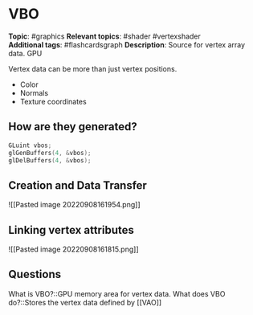 # VBO

**Topic**: #graphics 
**Relevant topics**: #shader #vertexshader   
**Additional tags**: #flashcardsgraph 
**Description**: Source for vertex array data. GPU

Vertex data can be more than just vertex positions.
- Color
- Normals
- Texture coordinates

## How are they generated?

```cpp
GLuint vbos;
glGenBuffers(4, &vbos);
glDelBuffers(4, &vbos);

```


## Creation and Data Transfer

![[Pasted image 20220908161954.png]]
## Linking vertex attributes

![[Pasted image 20220908161815.png]]




## Questions

What is VBO?::GPU memory area for vertex data.
What does VBO do?::Stores the vertex data defined by [[VAO]]